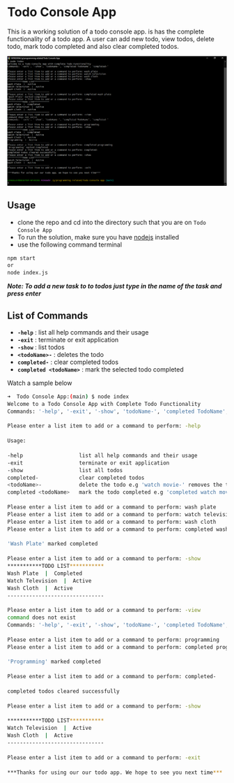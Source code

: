 # Todo Console App

This is a working solution of a todo console app. is has the complete functionality of a todo app. A user can add new todo, view todos, delete todo, mark todo completed and also clear completed todos.

![Screenshot](./assets/screenshot.png)

## Usage

- clone the repo and cd into the directory such that you are on `Todo Console App`
- To run the solution, make sure you have [nodejs](https://nodejs.org) installed
- use the following command terminal

```bash
npm start
or
node index.js
```

**_Note: To add a new task to to todos just type in the name of the task and press enter_**

## List of Commands

- **`-help`** : list all help commands and their usage
- **`-exit`** : terminate or exit application
- **`-show`** : list todos
- **`<todoName>-`** : deletes the todo
- **`completed-`** : clear completed todos
- **`completed <todoName>`** : mark the selected todo completed

Watch a sample below

```bash
➜  Todo Console App:(main) $ node index
Welcome to a Todo Console App with Complete Todo Functionality
Commands: '-help', '-exit', '-show', 'todoName-', 'completed TodoName', 'completed-'

Please enter a list item to add or a command to perform: -help

Usage:

-help                  list all help commands and their usage
-exit                  terminate or exit application
-show                  list all todos
completed-             clear completed todos
<todoName>-            delete the todo e.g 'watch movie-' removes the todo 'watch movie'
completed <todoName>   mark the todo completed e.g 'completed watch movie' marks 'watch movie' as completed

Please enter a list item to add or a command to perform: wash plate
Please enter a list item to add or a command to perform: watch television
Please enter a list item to add or a command to perform: wash cloth
Please enter a list item to add or a command to perform: completed wash plate

'Wash Plate' marked completed

Please enter a list item to add or a command to perform: -show
***********TODO LIST***********
Wash Plate  |  Completed
Watch Television  |  Active
Wash Cloth  |  Active
-------------------------------

Please enter a list item to add or a command to perform: -view
command does not exist
Commands: '-help', '-exit', '-show', 'todoName-', 'completed TodoName', 'completed-'

Please enter a list item to add or a command to perform: programming
Please enter a list item to add or a command to perform: completed programming

'Programming' marked completed

Please enter a list item to add or a command to perform: completed-

completed todos cleared successfully

Please enter a list item to add or a command to perform: -show

***********TODO LIST***********
Watch Television  |  Active
Wash Cloth  |  Active
-------------------------------

Please enter a list item to add or a command to perform: -exit

***Thanks for using our our todo app. We hope to see you next time***

```
